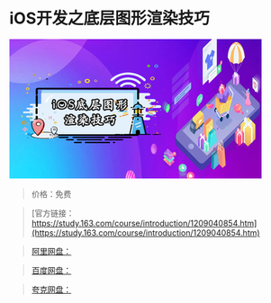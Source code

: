 # iOS开发之底层图形渲染技巧

![img](../../../assets/study163/free/53c2812cabc64d1cafee9dc2df8bde6c.png)

> 价格：免费

> [官方链接：https://study.163.com/course/introduction/1209040854.htm](https://study.163.com/course/introduction/1209040854.htm)

> [阿里网盘：]()

> [百度网盘：]()

> [夸克网盘：]()
